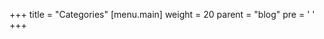 +++
title = "Categories"
[menu.main]
  weight = 20
  parent = "blog"
  pre = '<i class="fas fa-fw fa-folder"></i> '
+++
